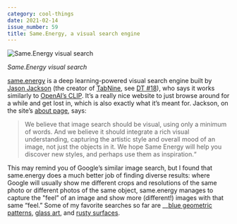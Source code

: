```yaml
---
category: cool-things
date: 2021-02-14
issue_number: 59
title: Same.Energy, a visual search engine
---
```


![Same.Energy visual search](https://s3.amazonaws.com/revue/items/images/007/571/851/mail/Screen_Shot_2021-02-13_at_13.28.51.png?1613219355)

_Same.Energy visual search_

[same.energy](https://same.energy?utm_campaign=Dynamically%20Typed&utm_medium=email&utm_source=Revue%20newsletter) is a deep learning-powered visual search engine built by [Jason Jackson](https://jacobjackson.com/?utm_campaign=Dynamically%20Typed&utm_medium=email&utm_source=Revue%20newsletter) (the creator of [TabNine](https://jacobjackson.com/first-month/?utm_campaign=Dynamically%20Typed&utm_medium=email&utm_source=Revue%20newsletter), see [DT #18](https://dynamically-typed.netlify.app/issues/018/?utm_campaign=Dynamically%20Typed&utm_medium=email&utm_source=Revue%20newsletter)), who says it works similarly to [OpenAI’s CLIP](https://dynamically-typed.netlify.app/stories/2021/openai-dall-e-clip/?utm_campaign=Dynamically%20Typed&utm_medium=email&utm_source=Revue%20newsletter).
It’s a really nice website to just browse around for a while and get lost in, which is also exactly what it’s meant for.
Jackson, on the site’s [about page](https://same.energy/about?utm_campaign=Dynamically%20Typed&utm_medium=email&utm_source=Revue%20newsletter), says:

> We believe that image search should be visual, using only a minimum of words.
> And we believe it should integrate a rich visual understanding, capturing the artistic style and overall mood of an image, not just the objects in it.
> We hope Same Energy will help you discover new styles, and perhaps use them as inspiration.“

This may remind you of Google’s similar image search, but I found that same.energy does a much better job of finding diverse results: where Google will usually show me different crops and resolutions of the same photo or different photos of the same object, same.energy manages to capture the "feel” of an image and show more (different!) images with that same “feel.” Some of my favorite searches so far are __[blue geometric patterns](https://same.energy/search?i=DiiK&utm_campaign=Dynamically%20Typed&utm_medium=email&utm_source=Revue%20newsletter), [glass art](https://same.energy/search?i=xHbEn&utm_campaign=Dynamically%20Typed&utm_medium=email&utm_source=Revue%20newsletter), and [rusty surfaces](https://same.energy/search?i=2T5ED&utm_campaign=Dynamically%20Typed&utm_medium=email&utm_source=Revue%20newsletter).